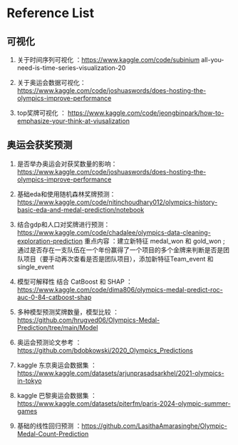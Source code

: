 # Reference List

## 可视化

1. 关于时间序列可视化 ：https://www.kaggle.com/code/subinium all-you-need-is-time-series-visualization-20

2. 关于奥运会数据可视化：https://www.kaggle.com/code/joshuaswords/does-hosting-the-olympics-improve-performance

3. top奖牌可视化 ： https://www.kaggle.com/code/jeongbinpark/how-to-emphasize-your-think-at-viusalization

## 奥运会获奖预测

1. 是否举办奥运会对获奖数量的影响：https://www.kaggle.com/code/joshuaswords/does-hosting-the-olympics-improve-performance

2. 基础eda和使用随机森林奖牌预测：https://www.kaggle.com/code/nitinchoudhary012/olympics-history-basic-eda-and-medal-prediction/notebook

3. 结合gdp和人口对奖牌进行预测：https://www.kaggle.com/code/chadalee/olympics-data-cleaning-exploration-prediction 
   重点内容 ：建立新特征 medal_won 和 gold_won ; 通过是否存在一支队伍在一个年份赢得了一个项目的多个金牌来判断是否是团队项目（要手动再次查看是否是团队项目），添加新特征Team_event 和 single_event

4. 模型可解释性 结合 CatBoost 和 SHAP ：https://www.kaggle.com/code/dima806/olympics-medal-predict-roc-auc-0-84-catboost-shap

5. 多种模型预测奖牌数量，模型比较 ：https://github.com/hrugved06/Olympics-Medal-Prediction/tree/main/Model

6. 奥运会预测论文参考 ：https://github.com/bdobkowski/2020_Olympics_Predictions

7. kaggle 东京奥运会数据集 ：https://www.kaggle.com/datasets/arjunprasadsarkhel/2021-olympics-in-tokyo

8. kaggle 巴黎奥运会数据集 ：https://www.kaggle.com/datasets/piterfm/paris-2024-olympic-summer-games

9. 基础的线性回归预测 ：https://github.com/LasithaAmarasinghe/Olympic-Medal-Count-Prediction
